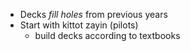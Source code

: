 - Decks _fill holes_ from previous years
- Start with kittot zayin (pilots)
	- build decks according to textbooks